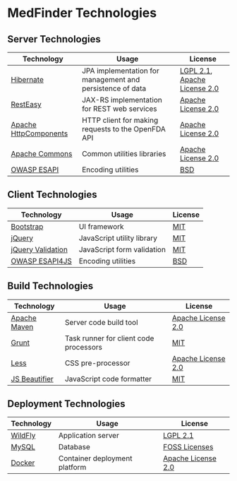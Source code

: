 # MedFinder Technologies

## Server Technologies

| Technology  | Usage                                                     | License                      |
|-------------|-----------------------------------------------------------|------------------------------|
| [Hibernate](http://hibernate.org/) | JPA implementation for management and persistence of data | [LGPL 2.1](https://www.gnu.org/licenses/old-licenses/lgpl-2.1.en.html), [Apache License 2.0](http://www.apache.org/licenses/LICENSE-2.0) |
| [RestEasy](http://resteasy.jboss.org/) | JAX-RS implementation for REST web services | [Apache License 2.0](http://www.apache.org/licenses/LICENSE-2.0) |
| [Apache HttpComponents](https://hc.apache.org/) | HTTP client for making requests to the OpenFDA API | [Apache License 2.0](http://www.apache.org/licenses/LICENSE-2.0) |
| [Apache Commons](https://commons.apache.org/) | Common utilities libraries | [Apache License 2.0](http://www.apache.org/licenses/LICENSE-2.0) |
| [OWASP ESAPI](https://www.owasp.org/index.php/Category:OWASP_Enterprise_Security_API#tab=Java_EE) | Encoding utilities | [BSD](http://opensource.org/licenses/BSD-3-Clause) |


## Client Technologies
| Technology  | Usage                                                     | License                      |
|-------------|-----------------------------------------------------------|------------------------------|
| [Bootstrap](http://getbootstrap.com/)   | UI framework | [MIT](http://opensource.org/licenses/MIT) |
| [jQuery](http://jquery.com/)    | JavaScript utility library               | [MIT](http://opensource.org/licenses/MIT) |
| [jQuery Validation](http://jqueryvalidation.org/) | JavaScript form validation | [MIT](http://opensource.org/licenses/MIT) |
| [OWASP ESAPI4JS](https://code.google.com/p/owasp-esapi-js/) | Encoding utilities | [BSD](http://opensource.org/licenses/BSD-3-Clause) |


## Build Technologies

| Technology  | Usage                                                     | License                      |
|-------------|-----------------------------------------------------------|------------------------------|
| [Apache Maven](https://maven.apache.org/)   | Server code build tool | [Apache License 2.0](http://www.apache.org/licenses/LICENSE-2.0) |
| [Grunt](http://gruntjs.com/)    | Task runner for client code processors | [MIT](http://opensource.org/licenses/MIT) |
| [Less](http://lesscss.org/) | CSS pre-processor | [Apache License 2.0](http://www.apache.org/licenses/LICENSE-2.0) |
| [JS Beautifier](http://jsbeautifier.org/) | JavaScript code formatter | [MIT](http://opensource.org/licenses/MIT) |

## Deployment Technologies

| Technology  | Usage                                                     | License                      |
|-------------|-----------------------------------------------------------|------------------------------|
| [WildFly](http://wildfly.org/)  | Application server | [LGPL 2.1](https://www.gnu.org/licenses/old-licenses/lgpl-2.1.en.html) |
| [MySQL](https://www.mysql.com/)    | Database | [FOSS Licenses](https://www.mysql.com/about/legal/licensing/foss-exception/) |
| [Docker](https://www.docker.com/) | Container deployment platform | [Apache License 2.0](http://www.apache.org/licenses/LICENSE-2.0) |
